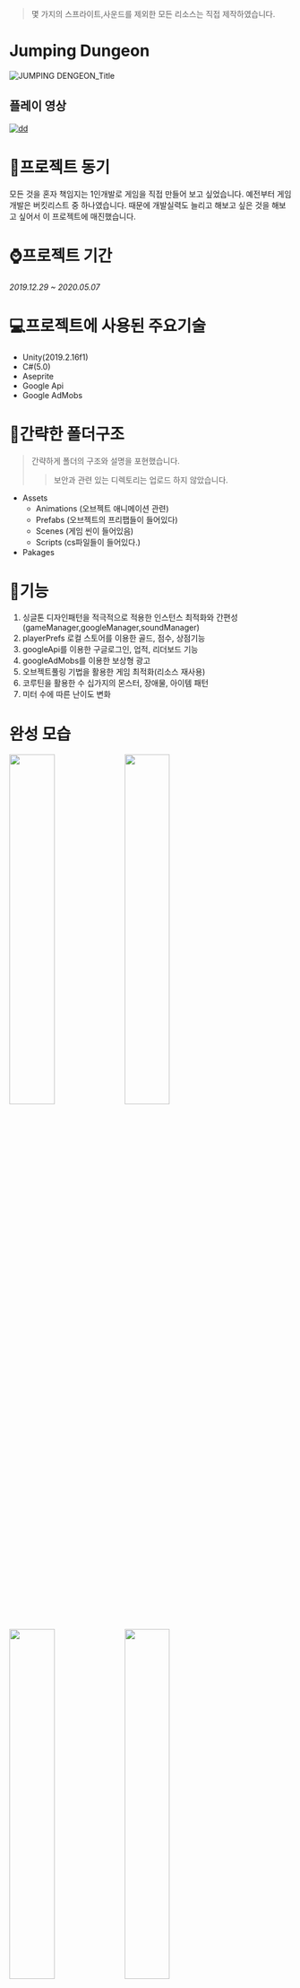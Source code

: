 > 몇 가지의 스프라이트,사운드를 제외한 모든 리소스는 직접 제작하였습니다.
# Jumping Dungeon

![JUMPING DENGEON_Title](https://user-images.githubusercontent.com/61229227/96374205-310e4d00-11ac-11eb-9752-8f37818ccbb8.png)

플레이 영상
---
[![dd](https://img.youtube.com/vi/Bw16tWnNHKM/0.jpg)](https://www.youtube.com/watch?v=Bw16tWnNHKM?t=0s)

# 📘프로젝트 동기

모든 것을 혼자 책임지는 1인개발로 게임을 직접 만들어 보고 싶었습니다. 예전부터 게임개발은 버킷리스트 중 하나였습니다. 때문에 개발실력도 늘리고 해보고 싶은 것을 해보고 싶어서 이 프로젝트에 매진했습니다.

# ⌚️프로젝트 기간

_2019.12.29 ~ 2020.05.07_

# 💻프로젝트에 사용된 주요기술

* Unity(2019.2.16f1)
* C#(5.0)
* Aseprite
* Google Api
* Google AdMobs
    
# 📁간략한 폴더구조
> 간략하게 폴더의 구조와 설명을 포현했습니다.
>> 보안과 관련 있는 디렉토리는 업로드 하지 않았습니다.
* Assets
    - Animations (오브젝트 애니메이션 관련)
    - Prefabs (오브젝트의 프리팹들이 들어있다)
    - Scenes (게임 씬이 들어있음)
    - Scripts (cs파일들이 들어있다.)
* Pakages

# 📜기능

1. 싱글톤 디자인패턴을 적극적으로 적용한 인스턴스 최적화와 간편성(gameManager,googleManager,soundManager)
2. playerPrefs 로컬 스토어를 이용한 골드, 점수, 상점기능
3. googleApi를 이용한 구글로그인, 업적, 리더보드 기능
4. googleAdMobs를 이용한 보상형 광고
5. 오브젝트풀링 기법을 활용한 게임 최적화(리소스 재사용)
6. 코루틴을 활용한 수 십가지의 몬스터, 장애물, 아이템 패턴
7. 미터 수에 따른 난이도 변화
 
# 완성 모습

<img src = "https://user-images.githubusercontent.com/61229227/96376938-cfa2aa00-11bc-11eb-9dbd-0f159e3cf93f.png" width="40%">
<img src = "https://user-images.githubusercontent.com/61229227/96376940-d2050400-11bc-11eb-944a-4aca3aa6700f.png" width="40%">
<img src = "https://user-images.githubusercontent.com/61229227/96376942-d29d9a80-11bc-11eb-8fbf-0981d80d12f4.png" width="40%">
<img src = "https://user-images.githubusercontent.com/61229227/96376943-d3363100-11bc-11eb-94e4-2a05e40fbd7b.png" width="40%">
<img src = "https://user-images.githubusercontent.com/61229227/96376944-d4675e00-11bc-11eb-9727-91f7ff0c741d.png" width="40%">

# 👨🏼‍💻learned...

1. 앱 서비스의 기획~출시 까지의 과정을 통한 서비스 출시의 흐름
2. api 사용에 대한 이해
3. 싱글톤 디자인패턴의 활용법
4. 게임 최적화 기법 지식(코루틴,오브젝트풀링)
5. 서비스 내 광고 활용 방법등

# 아쉬운점들...

1. 혼자 해본 첫 프로젝트이다 보니 모든 것이 어려웠다.
2. 스크립팅 최적화를 별로 신경쓰지 못했다. (상속,파생클래스 등)
3. 직접 만든 리소스를 매우 고집하여 프로젝트 기간이 늘려졌다.
4. 깃허브를 사용하지 않았을때 했던 프로젝트라 버전관리가 안되어 위험했고 프로젝트에 대한 기억력이 흐려짐.

# 마치며

이 프로젝트를 마치며 얻은건 정말 많았습니다. 코드 자체는 다른 프로젝트보다 좋다고는 할 수 없지만 1인개발 서비스 출시라는 값진 경험은 돈 주고 살 수 없을 정도로 좋은 경험이었습니다.

# License

이 프로젝트의 모든 자원은 제작자에게 있습니다. 무단 도용, 배포를 금합니다.

